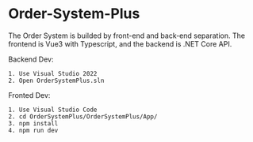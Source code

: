 # Order-System-Plus
The Order System is builded by front-end and back-end separation. The frontend is Vue3 with Typescript, and the backend is .NET Core API.

Backend Dev:
```
1. Use Visual Studio 2022 
2. Open OrderSystemPlus.sln
```


Fronted Dev:
```
1. Use Visual Studio Code
2. cd OrderSystemPlus/OrderSystemPlus/App/
3. npm install
4. npm run dev
```
